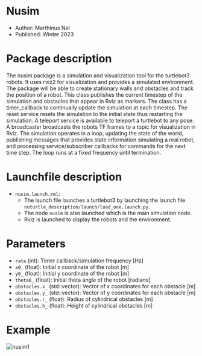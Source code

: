 # Nusim
* Author: Marthinus Nel
* Published: Winter 2023
# Package description
The nusim package is a simulation and visualization tool for the turtlebot3 robots.
It uses rviz2 for visualization and provides a simulated environment. The package
will be able to create stationary walls and obstacles and track the position of a
robot. This class publishes the current timestep of the simulation and obstacles that
appear in Rviz as markers. The class has a timer_callback to continually update the
simulation at each timestep. The reset service resets the simulation to the initial
state thus restarting the simulation. A teleport service is available to teleport a
turtlebot to any pose. A broadcaster broadcasts the robots TF frames to a topic for
visualization in Rviz. The simulation operates in a loop, updating the state of the
world, publishing messages that provides state information simulating a real robot,
and processing service/subscriber callbacks for commands for the next time step. The
loop runs at a fixed frequency until termination.

# Launchfile description
- `nusim.launch.xml`:
    * The launch file launches a turtlebot3 by launching the launch file
      `nuturtle_description/launch/load_one.launch.py`.
    * The node `nusim` is also launched which is the main simulation node.
    * Rviz is launched to display the robots and the environment.

# Parameters
* ```rate``` (int): Timer callback/simulation frequency [Hz]
* ```x0_``` (float): Initial x coordinate of the robot [m]
* ```y0_``` (float): Initial y coordinate of the robot [m]
* ```theta0_``` (float): Initial theta angle of the robot [radians]
* ```obstacles.x_``` (std::vector<double>): Vector of x coordinates for each obstacle [m]
* ```obstacles.y_``` (std::vector<double>): Vector of y coordinates for each obstacle [m]
* ```obstacles.r_``` (float): Radius of cylindrical obstacles [m]
* ```obstacles.h_``` (float): Height of cylindrical obstacles [m]

# Example

![nusim1](https://user-images.githubusercontent.com/60977336/213889349-1d9f9921-aff3-4881-8608-860486bf1bc1.png)

